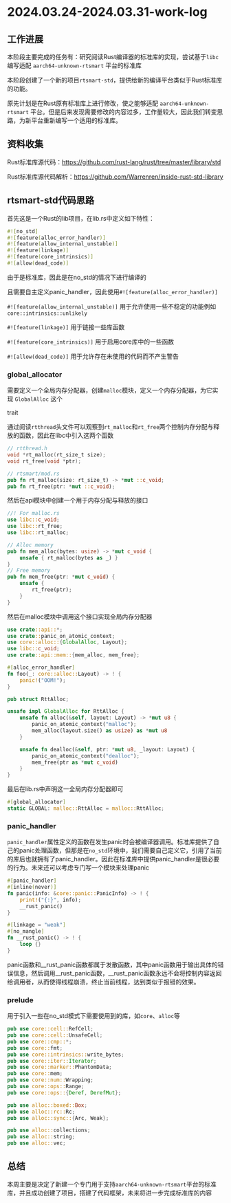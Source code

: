 # 2024.03.24-2024.03.31-work-log

## 工作进展

本阶段主要完成的任务有：研究阅读Rust编译器的标准库的实现，尝试基于`libc`编写适配 `aarch64-unknown-rtsmart` 平台的标准库

本阶段创建了一个新的项目`rtsmart-std`，提供给新的编译平台类似于Rust标准库的功能。

原先计划是在Rust原有标准库上进行修改，使之能够适配 `aarch64-unknown-rtsmart` 平台。但是后来发现需要修改的内容过多，工作量较大，因此我们转变思路，为新平台重新编写一个适用的标准库。

## 资料收集

Rust标准库源代码：https://github.com/rust-lang/rust/tree/master/library/std

Rust标准库源代码解析：https://github.com/Warrenren/inside-rust-std-library

## rtsmart-std代码思路

首先这是一个Rust的lib项目，在lib.rs中定义如下特性：

```rust
#![no_std]
#![feature(alloc_error_handler)]
#![feature(allow_internal_unstable)]
#![feature(linkage)]
#![feature(core_intrinsics)]
#![allow(dead_code)]
```

由于是标准库，因此是在no_std的情况下进行编译的

且需要自主定义panic_handler，因此使用`#![feature(alloc_error_handler)]`

`#![feature(allow_internal_unstable)]` 用于允许使用一些不稳定的功能例如`core::intrinsics::unlikely`

`#![feature(linkage)]` 用于链接一些库函数

`#![feature(core_intrinsics)]` 用于启用core库中的一些函数

`#![allow(dead_code)]` 用于允许存在未使用的代码而不产生警告

### global_allocator

需要定义一个全局内存分配器，创建`malloc`模块，定义一个内存分配器，为它实现 `GlobalAlloc` 这个

trait

通过阅读`rtthread`头文件可以观察到`rt_malloc`和`rt_free`两个控制内存分配与释放的函数，因此在libc中引入这两个函数

```c
// rtthread.h
void *rt_malloc(rt_size_t size);
void rt_free(void *ptr);
```

```rust
// rtsmart/mod.rs
pub fn rt_malloc(size: rt_size_t) -> *mut ::c_void;
pub fn rt_free(ptr: *mut ::c_void);
```

然后在api模块中创建一个用于内存分配与释放的接口

```rust
//! For malloc.rs
use libc::c_void;
use libc::rt_free;
use libc::rt_malloc;

// Alloc memory
pub fn mem_alloc(bytes: usize) -> *mut c_void {
    unsafe { rt_malloc(bytes as _) }
}
// Free memory
pub fn mem_free(ptr: *mut c_void) {
    unsafe {
        rt_free(ptr);
    }
}
```

然后在malloc模块中调用这个接口实现全局内存分配器

```rust
use crate::api::*;
use crate::panic_on_atomic_context;
use core::alloc::{GlobalAlloc, Layout};
use libc::c_void;
use crate::api::mem::{mem_alloc, mem_free};

#[alloc_error_handler]
fn foo(_: core::alloc::Layout) -> ! {
    panic!("OOM!");
}

pub struct RttAlloc;

unsafe impl GlobalAlloc for RttAlloc {
    unsafe fn alloc(&self, layout: Layout) -> *mut u8 {
        panic_on_atomic_context("malloc");
        mem_alloc(layout.size() as usize) as *mut u8
    }

    unsafe fn dealloc(&self, ptr: *mut u8, _layout: Layout) {
        panic_on_atomic_context("dealloc");
        mem_free(ptr as *mut c_void)
    }
}
```

最后在lib.rs中声明这一全局内存分配器即可

```rust
#[global_allocator]
static GLOBAL: malloc::RttAlloc = malloc::RttAlloc;
```

### panic_handler

`panic_handler`属性定义的函数在发生panic时会被编译器调用。标准库提供了自己的panic处理函数，但那是在`no_std`环境中，我们需要自己定义它，引用了当前的库后也就拥有了panic_handler。因此在标准库中提供panic_handler是很必要的行为。未来还可以考虑专门写一个模块来处理panic

```rust
#[panic_handler]
#[inline(never)]
fn panic(info: &core::panic::PanicInfo) -> ! {
    print!("{:}", info);
    __rust_panic()
}

#[linkage = "weak"]
#[no_mangle]
fn __rust_panic() -> ! {
    loop {}
}
```

panic函数和\_\_rust_panic函数都属于发散函数，其中panic函数用于输出具体的错误信息，然后调用\_\_rust_panic函数，__rust_panic函数永远不会将控制内容返回给调用者，从而使得线程崩溃，终止当前线程，达到类似于报错的效果。

### prelude

用于引入一些在no_std模式下需要使用到的库，如`core`、`alloc`等

```rust
pub use core::cell::RefCell;
pub use core::cell::UnsafeCell;
pub use core::cmp::*;
pub use core::fmt;
pub use core::intrinsics::write_bytes;
pub use core::iter::Iterator;
pub use core::marker::PhantomData;
pub use core::mem;
pub use core::num::Wrapping;
pub use core::ops::Range;
pub use core::ops::{Deref, DerefMut};

pub use alloc::boxed::Box;
pub use alloc::rc::Rc;
pub use alloc::sync::{Arc, Weak};

pub use alloc::collections;
pub use alloc::string;
pub use alloc::vec;
```

## 总结

本周主要是决定了新建一个专门用于支持`aarch64-unknown-rtsmart`平台的标准库，并且成功创建了项目，搭建了代码框架，未来将进一步完成标准库的内容